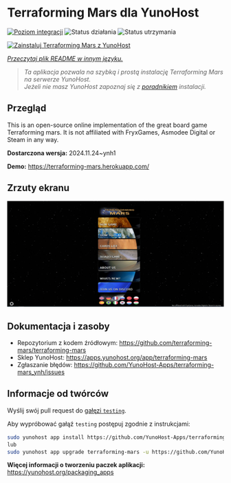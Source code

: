 <!--
To README zostało automatycznie wygenerowane przez <https://github.com/YunoHost/apps/tree/master/tools/readme_generator>
Nie powinno być ono edytowane ręcznie.
-->

# Terraforming Mars  dla YunoHost

[![Poziom integracji](https://apps.yunohost.org/badge/integration/terraforming-mars)](https://ci-apps.yunohost.org/ci/apps/terraforming-mars/)
![Status działania](https://apps.yunohost.org/badge/state/terraforming-mars)
![Status utrzymania](https://apps.yunohost.org/badge/maintained/terraforming-mars)

[![Zainstaluj Terraforming Mars  z YunoHost](https://install-app.yunohost.org/install-with-yunohost.svg)](https://install-app.yunohost.org/?app=terraforming-mars)

*[Przeczytaj plik README w innym języku.](./ALL_README.md)*

> *Ta aplikacja pozwala na szybką i prostą instalację Terraforming Mars  na serwerze YunoHost.*  
> *Jeżeli nie masz YunoHost zapoznaj się z [poradnikiem](https://yunohost.org/install) instalacji.*

## Przegląd

This is an open-source online implementation of the great board game Terraforming mars. It is not affiliated with FryxGames, Asmodee Digital or Steam in any way.


**Dostarczona wersja:** 2024.11.24~ynh1

**Demo:** <https://terraforming-mars.herokuapp.com/>

## Zrzuty ekranu

![Zrzut ekranu z Terraforming Mars ](./doc/screenshots/screenshot.png)

## Dokumentacja i zasoby

- Repozytorium z kodem źródłowym: <https://github.com/terraforming-mars/terraforming-mars>
- Sklep YunoHost: <https://apps.yunohost.org/app/terraforming-mars>
- Zgłaszanie błędów: <https://github.com/YunoHost-Apps/terraforming-mars_ynh/issues>

## Informacje od twórców

Wyślij swój pull request do [gałęzi `testing`](https://github.com/YunoHost-Apps/terraforming-mars_ynh/tree/testing).

Aby wypróbować gałąź `testing` postępuj zgodnie z instrukcjami:

```bash
sudo yunohost app install https://github.com/YunoHost-Apps/terraforming-mars_ynh/tree/testing --debug
lub
sudo yunohost app upgrade terraforming-mars -u https://github.com/YunoHost-Apps/terraforming-mars_ynh/tree/testing --debug
```

**Więcej informacji o tworzeniu paczek aplikacji:** <https://yunohost.org/packaging_apps>
